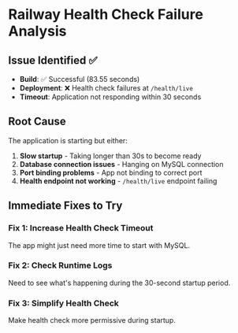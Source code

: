 # Railway Health Check Failure Analysis

## Issue Identified ✅
- **Build**: ✅ Successful (83.55 seconds)
- **Deployment**: ❌ Health check failures at `/health/live`
- **Timeout**: Application not responding within 30 seconds

## Root Cause
The application is starting but either:
1. **Slow startup** - Taking longer than 30s to become ready
2. **Database connection issues** - Hanging on MySQL connection
3. **Port binding problems** - App not binding to correct port
4. **Health endpoint not working** - `/health/live` endpoint failing

## Immediate Fixes to Try

### Fix 1: Increase Health Check Timeout
The app might just need more time to start with MySQL.

### Fix 2: Check Runtime Logs
Need to see what's happening during the 30-second startup period.

### Fix 3: Simplify Health Check
Make health check more permissive during startup.